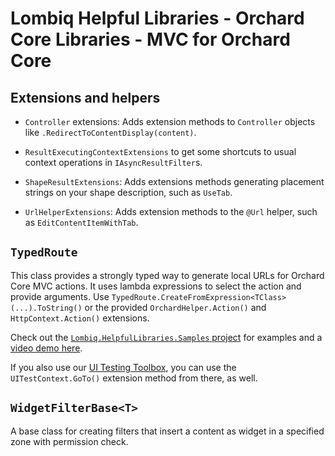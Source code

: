 # Lombiq Helpful Libraries - Orchard Core Libraries - MVC for Orchard Core

## Extensions and helpers

- `Controller` extensions: Adds extension methods to `Controller` objects like `.RedirectToContentDisplay(content)`.

- `ResultExecutingContextExtensions` to get some shortcuts to usual context operations in `IAsyncResultFilter`s.
- `ShapeResultExtensions`: Adds extensions methods generating placement strings on your shape description, such as `UseTab`.
- `UrlHelperExtensions`: Adds extension methods to the `@Url` helper, such as `EditContentItemWithTab`.

## `TypedRoute`

This class provides a strongly typed way to generate local URLs for Orchard Core MVC actions. It uses lambda expressions to select the action and provide arguments. Use `TypedRoute.CreateFromExpression<TClass>(...).ToString()` or the provided `OrchardHelper.Action()` and `HttpContext.Action()` extensions.

Check out the [`Lombiq.HelpfulLibraries.Samples` project](../../Lombiq.HelpfulLibraries.Samples) for examples and a [video demo here](https://www.youtube.com/watch?v=_q1kCqkeSE0).

If you also use our [UI Testing Toolbox](https://github.com/Lombiq/UI-Testing-Toolbox/), you can use the `UITestContext.GoTo()` extension method from there, as well.

## `WidgetFilterBase<T>`

A base class for creating filters that insert a content as widget in a specified zone with permission check.
